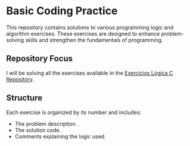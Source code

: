 # Basic Coding Practice

This repository contains solutions to various programming logic and algorithm exercises. These exercises are designed to enhance problem-solving skills and strengthen the fundamentals of programming.

## Repository Focus

I will be solving all the exercises available in the [Exercícios Lógica C Repository](https://github.com/isquicha/exercicios-logica-c).

## Structure

Each exercise is organized by its number and includes:
- The problem description.
- The solution code.
- Comments explaining the logic used.
